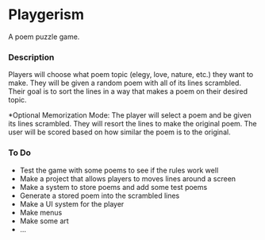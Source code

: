 # Playgerism
A poem puzzle game.


### Description
Players will choose what poem topic (elegy, love, nature, etc.) they want to make. They will be given a random poem with all of its lines scrambled. Their goal is to sort the lines in a way that makes a poem on their desired topic.

*Optional
Memorization Mode: The player will select a poem and be given its lines scrambled. They will resort the lines to make the original poem. The user will be scored based on how similar the poem is to the original.

### To Do
- Test the game with some poems to see if the rules work well
- Make a project that allows players to moves lines around a screen
- Make a system to store poems and add some test poems
- Generate a stored poem into the scrambled lines
- Make a UI system for the player
- Make menus
- Make some art
- ...
